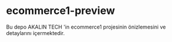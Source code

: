 # ecommerce1-preview
Bu depo AKALIN TECH 'in ecommerce1 projesinin önizlemesini ve detaylarını içermektedir.

